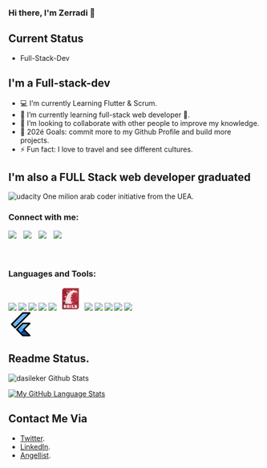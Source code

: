 ### Hi there, I'm Zerradi 👋

## Current Status
 
- Full-Stack-Dev

## I'm a Full-stack-dev
- 💻 I’m currently Learning Flutter & Scrum.
- 🌱 I’m currently learning full-stack web developer 🤣.
- 👯 I’m looking to collaborate with other people to improve my knowledge.
- 🥅 202é Goals: commit more to my Github Profile and build more projects.
- ⚡ Fun fact: I love to travel and see different  cultures.

## I'm also a FULL Stack web developer graduated 

<img alt="udacity"  src="assets/udacity1.ico"/> <span style="marging-bottom: 15px;">One milion arab coder initiative from the UEA<span>.

### Connect with me:

<div><a href="https://zerradi.web.app/" target="_blank" rel="noopener noreferrer"><img src="https://img.icons8.com/fluent/48/000000/domain.png" aligne="left"><img/></a>
<a href="https://twitter.com/dasileker" target="_blank" rel="noopener noreferrer"><img src="https://img.icons8.com/fluent/48/000000/twitter.png" aligne="left"  style="margin-left:10px"><img/></a>
<a href="https://www.instagram.com/zerradiamine/" target="_blank" rel="noopener noreferrer"><img src="https://img.icons8.com/nolan/48/linkedin.png" aligne="left"  style="margin-left:10px"><img/></a>
<a href="https://angel.co/u/zerradi-amine" target="_blank" rel="noopener noreferrer"><img src="https://img.icons8.com/nolan/48/angelist.png" aligne="left"  style="margin-left:10px"><img/></a></div>

<br />
<br />


### Languages and Tools:

<div>
<img src="https://img.icons8.com/nolan/48/github.png"/>
<img src="https://img.icons8.com/color/50/000000/html-5--v1.png"/>
<img src="https://img.icons8.com/color/48/000000/css3.png"/>
<img src="https://img.icons8.com/color/48/000000/ruby-programming-language.png"/>
<img src="https://img.icons8.com/color/48/000000/microsoft-sql-server.png"/>
<img src="assets/rails2.png"/>
<img src="https://img.icons8.com/color/48/000000/docker.png"/>
<img src="https://img.icons8.com/color/48/000000/javascript.png"/>
<img src="https://img.icons8.com/dusk/48/000000/webpack.png"/>
<img src="https://img.icons8.com/nolan/48/react-native.png"/>
<img src="https://img.icons8.com/color/48/000000/redux.png"/>
</div>
<img src="./assets/flutter.png"/>
</div>



<br/>

## Readme Status. 

<img  alt="dasileker Github Stats" src="https://github-readme-stats.vercel.app/api?username=dasileker&count_private=true"/>

<br />


[![My GitHub Language Stats](https://github-readme-stats.vercel.app/api/top-langs/?username=dasileker&langs_count=5&theme=tokyonight)]()


## Contact Me Via

 - [Twitter](https://twitter.com/dasileker).
 - [LinkedIn](https://www.linkedin.com/in/amine-zerradi/).
 - [Angellist](https://angel.co/u/zerradi-amine).

